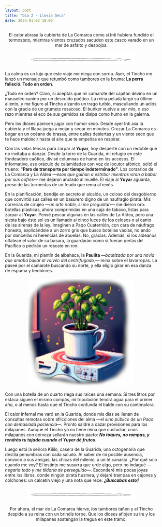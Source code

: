 ```yaml
---
layout: post
title: "Día 2 - Lluvia Seca"
date: 2024-01-02 10:00
---
```

<div style="text-align: center;">
  <p>El calor abrasa la cubierta de La Comarca como si Inti hubiera fundido el termostato, mientras vientos cruzados sacuden este casco varado en un mar de asfalto y despojos.</p>
</div>

<img src="/assets/images/separador.png" alt="Separador" style="display: block; margin: 20px auto;">

La calma es un lujo que este viaje me niega con sorna. Ayer, el Tincho me lanzó un mensaje que retumbó como tambores en la bruma: **La perra falleció. Todo en orden**. 

¿Todo en orden? Claro, si aceptás que mi camarote del capitán devino en un mausoleo canino por un descuido poético. La reina peluda largó su último aliento, y me figuro al Tincho alzando un trago turbio, mascullando un adiós con la gracia de un grumete resacoso. El bunker vuelve a ser mío, o eso rezo mientras el eco de sus gemidos se disipa como humo en la galerna.
<br>

Pero los dioses parecen jugar con humor seco. Desde ayer Inti asa la cubierta y el Illapa juega a mojar y secar en minutos. Cruzar La Comarca es bogar en un océano de brasas, entre calles desiertas y un viento seco que te hace maldecir hasta el aire que te empeñas en respirar.
<br>

Con las velas tensas para zarpar al **Yuyar**, hoy desperté con un redoble que no invitaba a danzar. Desde la torre de la Guarida, mi refugio en este fondeadero caótico, divisé columnas de humo en los accesos. El informativo, ese oráculo de calamidades con voz de locutor afónico, soltó el trueno: **"Paro de transporte por tiempo indeterminado"**. Los corsarios de La Comarca y La Aldea _—esos que guiñan a estribor mientras viran a babor por sus cofres—_ me dejaron anclado al muelle. El viaje al **Yuyar** aguarda, preso de las tormentas de un feudo que rema al revés.
<br>

En la planificación, bendije en secreto al alcalde, un coloso del desgobierno que convirtió sus calles en un basurero digno de un naufragio pirata. Mis correrías de cirujeo _—un arte noble, si me preguntan—_ me dieron oro: botellas plásticas, ahora comprimidas en una caja de tabaco, listas para zarpar al **Yuyar**. Pensé pescar algunas en las calles de La Aldea, pero una siesta bajo éste sol es un llamado al cinco luces de los celosos o al canto de las sirenas de la ley. Imaginen a Paqo Cuaternión, con cara de náufrago honesto, explicándole a un zorro gris que busco botellas vacías, no ando por doncellas ni herencias de abuelas. No, gracias. Además, si los aldeanos olfatean el valor de su basura, la guardarán como si fueran perlas del Pacífico o pedirán un rescate en ron.
<br>

En la Guarida, mi plantín de albahaca, la **Paulita** _—bautizada por una novia que amaba bailar al vaivén del centrifugado,—_ reina sobre el lavarropas. La paseé por el camarote buscando su norte, y ella eligió girar en esa danza de espuma y temblores.

<img src="/assets/images/paulita.png" alt="Paulita en el lavarropas" style="display: block; margin: 20px auto;">

Con una botella de un cuarto riega sus raíces una semana. Si tres litros por estaca siguen el mismo compás, mi tripulación tendrá agua para el primer año, o al menos hasta que el Tincho confunda el balde con su cantimplora.
<br>

El calor infernal me varó en la Guarida, donde mis días se llenan de consultas remotas sobre aflicciones del alma _—el sino público de un Paqo con demasiada paciencia—._ Pronto saldré a cazar provisiones para los milapanes. Aunque el Tincho ya no tiene reina que custodiar, unos milapanes con cerveza sellarán nuestro pacto: **_No toques, no rompas, y tendrás tu tajada cuando el Yuyar dé frutos_**.
<br>

Luego está la señora Kililo, casera de la Guarida, una octogenaria que destila penumbras con cada saludo. Al saber de mi posible ausencia, convocó a sus amigas, las chicas del milenio, a un té canasta. ¿Por qué solo cuando me voy? El instinto me susurra que urde algo, pero no indagué _—negaría todo y me tildaría de perseguido—._ Esconderé mis pocas joyas entre los libros, donde ningún pirata husmea, y dejaré trampas en cajones y colchones: un calcetín viejo y una nota que rece: **_¿Buscabas esto?_**

<img src="/assets/images/separador.png" alt="Separador" style="display: block; margin: 20px auto;">

<div style="text-align: center;">
  <p>Por ahora, el mar de La Comarca hierve, los tambores tañen y el Tincho despide a su reina con un brindis torpe. Que los dioses aflojen su ira y los milapanes sostengan la tregua en este tramo.</p>
</div>
